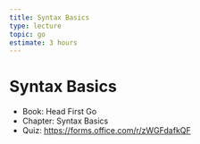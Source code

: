 ```yaml
---
title: Syntax Basics
type: lecture
topic: go
estimate: 3 hours
---
```


# Syntax Basics

- Book: Head First Go
- Chapter: Syntax Basics
- Quiz: https://forms.office.com/r/zWGFdafkQF
